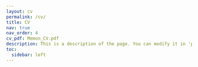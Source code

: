 ```yaml
---
layout: cv
permalink: /cv/
title: CV
nav: true
nav_order: 4
cv_pdf: Memon_CV.pdf
description: This is a description of the page. You can modify it in 'pages/_cv.md'. You can also change or remove the top pdf download button.
toc:
  sidebar: left
---
```

